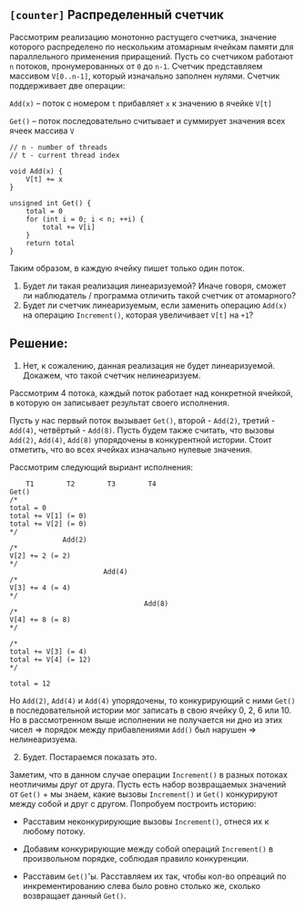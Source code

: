 ## `[counter]` Распределенный счетчик

Рассмотрим реализацию монотонно растущего счетчика, значение которого распределено по нескольким атомарным ячейкам памяти для параллельного применения приращений.
Пусть со счетчиком работают `n` потоков, пронумерованных от `0` до `n-1`. 
Счетчик представляем массивом `V[0..n-1]`, который изначально заполнен нулями.
Счетчик поддерживает две операции:

`Add(x)` – поток с номером `t` прибавляет `x` к значению в ячейке `V[t]`

`Get()` – поток последовательно считывает и суммирует значения всех ячеек массива `V`

```
// n - number of threads
// t - current thread index

void Add(x) {
    V[t] += x
}

unsigned int Get() {
    total = 0
    for (int i = 0; i < n; ++i) {
        total += V[i]
    }
    return total
}
```

Таким образом, в каждую ячейку пишет только один поток.

1) Будет ли такая реализация линеаризуемой? Иначе говоря, сможет ли наблюдатель / программа отличить такой счетчик от атомарного?
2) Будет ли счетчик линеаризуемым, если заменить операцию `Add(x)` на операцию `Increment()`, которая увеличивает `V[t]` на `+1`?


## Решение:

1) Нет, к сожалению, данная реализация не будет линеаризуемой.
Докажем, что такой счетчик нелинеаризуем.

Рассмотрим 4 потока, каждый поток работает над конкретной ячейкой, в которую он записывает результат своего исполнения.

Пусть у нас первый поток вызывает `Get()`, второй - `Add(2)`, третий - `Add(4)`, четвёртый - `Add(8)`. Пусть будем также считать, что вызовы `Add(2)`, `Add(4)`, `Add(8)` упорядочены в конкурентной истории. Стоит отметить, что во всех ячейках изначально нулевые значения.

Рассмотрим следующий выриант исполнения:

```
    T1        T2        T3        T4    
Get()
/* 
total = 0
total += V[1] (= 0)
total += V[2] (= 0) 
*/
             Add(2)
/*
V[2] += 2 (= 2)
*/
                       Add(4)
/*
V[3] += 4 (= 4)
*/                      
                                 Add(8)
/*
V[4] += 8 (= 8)
*/

/*
total += V[3] (= 4)
total += V[4] (= 12)
*/

total = 12
```

Но `Add(2)`, `Add(4)` и `Add(4)` упорядочены, то конкурирующий с ними `Get()` в последовательной истории мог записать в свою ячейку 0, 2, 6 или 10. Но в рассмотренном выше исполнении не получается ни дно из этих чисел => порядок между прибавлениями `Add()` был нарушен => нелинеаризуема.

2) Будет. Постараемся показать это.

Заметим, что в данном случае операции `Increment()` в разных потоках неотличимы друг от друга. Пусть есть набор возвращаемых значений от `Get()` + мы знаем, какие вызовы `Increment()` и `Get()` конкурируют между собой и друг с другом. Попробуем построить историю:

- Расставим неконкурирующие вызовы `Increment()`, отнеся их к любому потоку.

- Добавим конкурирующие между собой операций `Increment()` в произвольном порядке, соблюдая правило конкуренции.

- Расставим `Get()`'ы. Расставляем их так, чтобы кол-во опреаций по инкрементированию слева было ровно столько же, сколько возвращает данный `Get()`.
